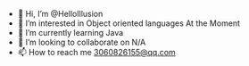 - 👋 Hi, I’m @HelloIllusion
- 👀 I’m interested in Object oriented languages At the Moment
- 🌱 I’m currently learning Java
- 💞️ I’m looking to collaborate on N/A
- 📫 How to reach me 3060826155@qq.com

<!---
HelloIllusion/HelloIllusion is a ✨ special ✨ repository because its `README.md` (this file) appears on your GitHub profile.
You can click the Preview link to take a look at your changes.
--->

